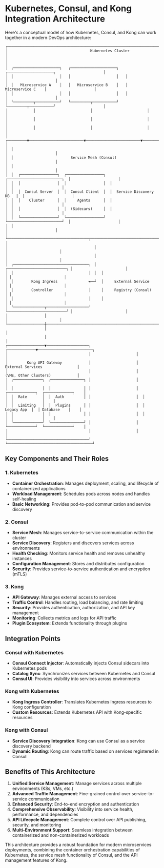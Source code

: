 # Kubernetes, Consul, and Kong Integration Architecture

Here's a conceptual model of how Kubernetes, Consul, and Kong can work together in a modern DevOps architecture:

```
┌───────────────────────────────────────────────────────────────────────────────────────────────────┐
│                                      Kubernetes Cluster                                           │
│                                                                                                   │
│  ┌─────────────────────┐   ┌─────────────────────┐   ┌─────────────────────┐                      │
│  │                     │   │                     │   │                     │                      │
│  │   Microservice A    │   │   Microservice B    │   │   Microservice C    │                      │
│  │                     │   │                     │   │                     │                      │
│  └─────────┬───────────┘   └─────────┬───────────┘   └─────────┬───────────┘                      │
│            │                         │                         │                                  │
│            │                         │                         │                                  │
│            │                         │                         │                                  │
│  ┌─────────▼─────────────────────────▼─────────────────────────▼───────────┐                      │
│  │                                                                         │                      │
│  │                          Service Mesh (Consul)                          │                      │
│  │                                                                         │                      │
│  │  ┌─────────────────┐  ┌─────────────────┐  ┌─────────────────────────┐  │                      │
│  │  │                 │  │                 │  │                         │  │                      │
│  │  │  Consul Server  │  │  Consul Client  │  │  Service Discovery DB   │  │                      │
│  │  │    Cluster      │  │     Agents      │  │                         │  │                      │
│  │  │                 │  │  (Sidecars)     │  │                         │  │                      │
│  │  └─────────────────┘  └─────────────────┘  └─────────────────────────┘  │                      │
│  │                                                                         │                      │
│  └─────────────────────────────────────┬─────────────────────────────────┬─┘                      │
│                                        │                                 │                        │
│                                        │                                 │                        │
│  ┌──────────────────────────────────┐  │  ┌───────────────────────────┐ │                        │
│  │                                  │  │  │                           │ │                        │
│  │        Kong Ingress              ◄──┘  │     External Service      │ │                        │
│  │        Controller                │     │     Registry (Consul)     │ │                        │
│  │                                  │     │                           │ │                        │
│  └──────────────┬───────────────────┘     └───────────────────────────┘ │                        │
│                 │                                                       │                        │
└─────────────────┼───────────────────────────────────────────────────────┼────────────────────────┘
                  │                                                       │
                  │                                                       │
┌─────────────────▼───────────────────┐                     ┌─────────────▼─────────────────────────┐
│                                     │                     │                                       │
│         Kong API Gateway            │                     │      External Services                │
│                                     │                     │      (VMs, Other Clusters)            │
│  ┌─────────────┐  ┌───────────────┐ │                     │                                       │
│  │             │  │               │ │                     │  ┌─────────────┐  ┌─────────────┐    │
│  │  Rate       │  │  Auth         │ │                     │  │             │  │             │    │
│  │  Limiting   │  │  Plugins      │ │                     │  │ Legacy App  │  │ Database    │    │
│  │             │  │               │ │                     │  │             │  │             │    │
│  └─────────────┘  └───────────────┘ │                     │  └─────────────┘  └─────────────┘    │
│                                     │                     │                                       │
└─────────────────────────────────────┘                     └───────────────────────────────────────┘
```

## Key Components and Their Roles

### 1. Kubernetes

- **Container Orchestration**: Manages deployment, scaling, and lifecycle of containerized applications
- **Workload Management**: Schedules pods across nodes and handles self-healing
- **Basic Networking**: Provides pod-to-pod communication and service discovery

### 2. Consul

- **Service Mesh**: Manages service-to-service communication within the cluster
- **Service Discovery**: Registers and discovers services across environments
- **Health Checking**: Monitors service health and removes unhealthy instances
- **Configuration Management**: Stores and distributes configuration
- **Security**: Provides service-to-service authentication and encryption (mTLS)

### 3. Kong

- **API Gateway**: Manages external access to services
- **Traffic Control**: Handles routing, load balancing, and rate limiting
- **Security**: Provides authentication, authorization, and API key management
- **Monitoring**: Collects metrics and logs for API traffic
- **Plugin Ecosystem**: Extends functionality through plugins

## Integration Points

### Consul with Kubernetes

- **Consul Connect Injector**: Automatically injects Consul sidecars into Kubernetes pods
- **Catalog Sync**: Synchronizes services between Kubernetes and Consul
- **Consul UI**: Provides visibility into services across environments

### Kong with Kubernetes

- **Kong Ingress Controller**: Translates Kubernetes Ingress resources to Kong configuration
- **Custom Resources**: Extends Kubernetes API with Kong-specific resources

### Kong with Consul

- **Service Discovery Integration**: Kong can use Consul as a service discovery backend
- **Dynamic Routing**: Kong can route traffic based on services registered in Consul

## Benefits of This Architecture

1. **Unified Service Management**: Manage services across multiple environments (K8s, VMs, etc.)
2. **Advanced Traffic Management**: Fine-grained control over service-to-service communication
3. **Enhanced Security**: End-to-end encryption and authentication
4. **Comprehensive Observability**: Visibility into service health, performance, and dependencies
5. **API Lifecycle Management**: Complete control over API publishing, security, and monitoring
6. **Multi-Environment Support**: Seamless integration between containerized and non-containerized workloads

This architecture provides a robust foundation for modern microservices deployments, combining the container orchestration capabilities of Kubernetes, the service mesh functionality of Consul, and the API management features of Kong.
